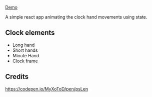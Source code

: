 [Demo](https://codepen.io/jenmoisessanchez/pen/wvwErRj)

A simple react app animating the clock hand movements using state. 

## Clock elements
* Long hand
* Short hands
* Minute Hand
* Clock frame

## Credits
https://codepen.io/MyXoToD/pen/psLen
